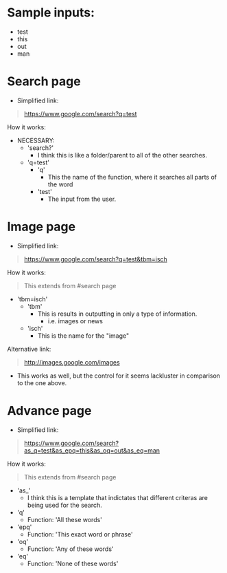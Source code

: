 
# Sample inputs:
- test
- this
- out
- man

# Search page
- Simplified link: 
> https://www.google.com/search?q=test

How it works:
- NECESSARY:
    - 'search?'
        - I think this is like a folder/parent to all of the other searches.
    - 'q=test'
        - 'q'
            - This the name of the function, where it searches all parts of the word
        - 'test'
            - The input from the user.


# Image page
- Simplified link: 
> https://www.google.com/search?q=test&tbm=isch

How it works:
> This extends from #search page
- 'tbm=isch'
    - 'tbm'
        - This is results in outputting in only a type of information.
            - i.e. images or news
    - 'isch'
        - This is the name for the "image"

Alternative link:
> http://images.google.com/images
- This works as well, but the control for it seems lackluster in comparison to the one above.


# Advance page
- Simplified link:
> https://www.google.com/search?as_q=test&as_epq=this&as_oq=out&as_eq=man

How it works:
> This extends from #search page
- 'as_'
    - I think this is a template that indictates that different criteras are being used for the search.
- 'q'
    - Function: 'All these words'
- 'epq'
    - Function: 'This exact word or phrase'
- 'oq'
    - Function: 'Any of these words'
- 'eq'
    - Function: 'None of these words'
